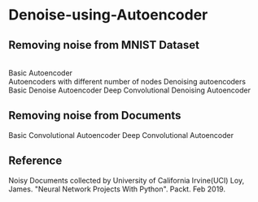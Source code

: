 # Denoise-using-Autoencoder

## Removing noise from MNIST Dataset
<br> Basic Autoencoder
<br> Autoencoders with different number of nodes
Denoising autoencoders
Basic Denoise Autoencoder
Deep Convolutional Denoising Autoencoder

## Removing noise from Documents
Basic Convolutional Autoencoder
Deep Convolutional Autoencoder

## Reference
Noisy Documents collected by University of California Irvine(UCI)
Loy, James. "Neural Network Projects With Python". Packt. Feb 2019.
